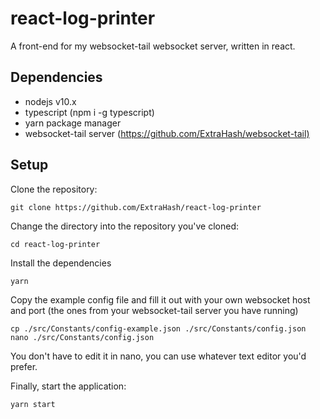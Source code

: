 # react-log-printer

A front-end for my websocket-tail websocket server, written in react.

## Dependencies

- nodejs v10.x
- typescript (npm i -g typescript)
- yarn package manager
- websocket-tail server (<https://github.com/ExtraHash/websocket-tail)>

## Setup

Clone the repository:

```shell
git clone https://github.com/ExtraHash/react-log-printer
```

Change the directory into the repository you've cloned:

```shell
cd react-log-printer
```

Install the dependencies

```shell
yarn
```

Copy the example config file and fill it out with your own websocket host and port (the ones from your websocket-tail server you have running)

```shell
cp ./src/Constants/config-example.json ./src/Constants/config.json
nano ./src/Constants/config.json
```

You don't have to edit it in nano, you can use whatever text editor you'd prefer.

Finally, start the application:

```shell
yarn start
```
